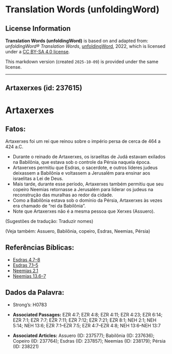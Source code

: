 # Translation Words (unfoldingWord)

## License Information

**Translation Words (unfoldingWord)** is based on and adapted from: _unfoldingWord® Translation Words_, [unfoldingWord](https://unfoldingword.org/utw), 2022, which is licensed under a [CC BY-SA 4.0 license](https://creativecommons.org/licenses/by-sa/4.0/legalcode.en).

This markdown version (created `2025-10-09`) is provided under the same license.



--------------------------------

## Artaxerxes (id: 237615)

Artaxerxes
==========

Fatos:
------

Artaxerxes foi um rei que reinou sobre o império persa de cerca de 464 a 424 a.C.

* Durante o reinado de Artaxerxes, os israelitas de Judá estavam exilados na Babilônia, que estava sob o controle da Pérsia naquela época.
* Artaxerxes permitiu que Esdras, o sacerdote, e outros líderes judeus deixassem a Babilônia e voltassem a Jerusalém para ensinar aos israelitas a Lei de Deus.
* Mais tarde, durante esse período, Artaxerxes também permitiu que seu copeiro Neemias retornasse a Jerusalém para liderar os judeus na reconstrução das muralhas ao redor da cidade.
* Como a Babilônia estava sob o domínio da Pérsia, Artaxerxes às vezes era chamado de “rei da Babilônia”.
* Note que Artaxerxes não é a mesma pessoa que Xerxes (Assuero).

(Sugestões de tradução: Traduzir nomes)

(Veja também: Assuero, Babilônia, copeiro, Esdras, Neemias, Pérsia)

Referências Bíblicas:
---------------------

* [Esdras 4\.7–8](https://ref.ly/Ezra4:7-Ezra4:8)
* [Esdras 7\.1–5](https://ref.ly/Ezra7:1-Ezra7:5)
* [Neemias 2\.1](https://ref.ly/Neh2:1)
* [Neemias 13\.6–7](https://ref.ly/Neh13:6-Neh13:7)

Dados da Palavra:
-----------------

* Strong’s: H0783

* **Associated Passages:** EZR 4:7; EZR 4:8; EZR 4:11; EZR 4:23; EZR 6:14; EZR 7:1; EZR 7:7; EZR 7:11; EZR 7:12; EZR 7:21; EZR 8:1; NEH 2:1; NEH 5:14; NEH 13:6; EZR 7:1–EZR 7:5; EZR 4:7–EZR 4:8; NEH 13:6–NEH 13:7
* **Associated Articles:** Assuero (ID: 237577); Babilônia (ID: 237636); Copeiro (ID: 237764); Esdras (ID: 237857); Neemias (ID: 238179); Pérsia (ID: 238221)

